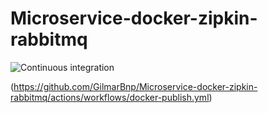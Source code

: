 # Microservice-docker-zipkin-rabbitmq
![Continuous integration](https://github.com/GilmarBnp/Microservice-docker-zipkin-rabbitmq/actions/workflows/docker-publish.yml/badge.svg)

(https://github.com/GilmarBnp/Microservice-docker-zipkin-rabbitmq/actions/workflows/docker-publish.yml)
